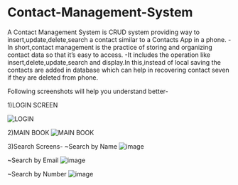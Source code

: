 # Contact-Management-System
A Contact Management System is CRUD system providing way to insert,update,delete,search a contact similar to a Contacts App in a phone.
  -In short,contact management is the practice of storing and organizing contact data so that it’s easy to access.
  -It includes the operation like insert,delete,update,search and display.In this,instead of local saving the contacts are added in database which can help in recovering            contact seven if they are deleted from phone.
  
 Following screenshots will help you understand better-
 
 1)LOGIN SCREEN
 
 ![LOGIN](https://user-images.githubusercontent.com/55348832/89713790-a8a74b00-d9b7-11ea-81ce-edd654a32a30.png)

2)MAIN BOOK
![MAIN BOOK](https://user-images.githubusercontent.com/55348832/89714246-ed80b100-d9ba-11ea-98b2-546499e05107.png)

3)Search Screens-
  ~Search by Name 
    ![image](https://user-images.githubusercontent.com/55348832/89714358-8fa09900-d9bb-11ea-872c-4fd9d27792b2.png)
    
  ~Search by Email
    ![image](https://user-images.githubusercontent.com/55348832/89714372-a2b36900-d9bb-11ea-8b48-27fc90d94a8c.png)

  ~Search by Number
    ![image](https://user-images.githubusercontent.com/55348832/89714388-d42c3480-d9bb-11ea-8c70-fd6ceab69fd2.png)

